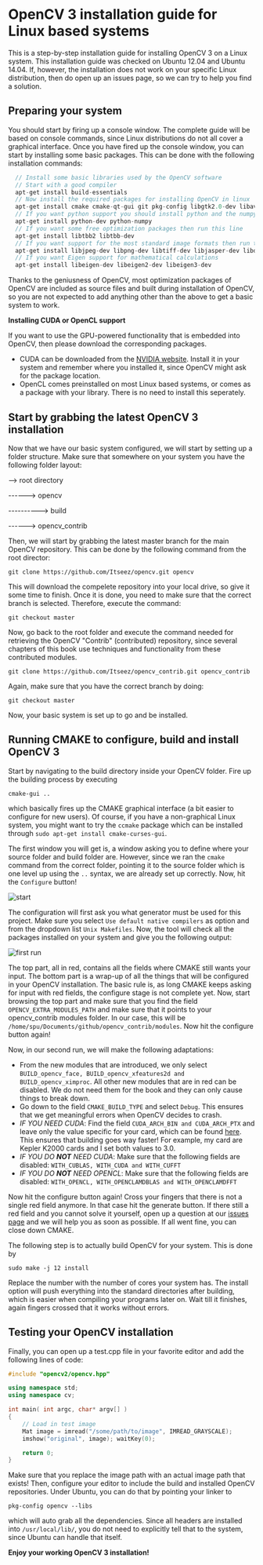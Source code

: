 # OpenCV 3 installation guide for Linux based systems

This is a step-by-step installation guide for installing OpenCV 3 on a Linux system. This installation guide was checked on Ubuntu 12.04 and Ubuntu 14.04. If, however, the installation does not work on your specific Linux distribution, then do open up an issues page, so we can try to help you find a solution.

## Preparing your system

You should start by firing up a console window. The complete guide will be based on console commands, since Linux distributions do not all cover a graphical interface. Once you have fired up the console window, you can start by installing some basic packages. This can be done with the following installation commands:

```C++
  // Install some basic libraries used by the OpenCV software
  // Start with a good compiler
  apt-get install build-essentials
  // Now install the required packages for installing OpenCV in linux
  apt-get install cmake cmake-qt-gui git pkg-config libgtk2.0-dev libavcodec-dev libformat-dev libswscale-dev
  // If you want python support you should install python and the numpy library
  apt-get install python-dev python-numpy
  // If you want some free optimization packages then run this line
  apt-get install libtbb2 libtbb-dev
  // If you want support for the most standard image formats then run this line
  apt-get install libjpeg-dev libpng-dev libtiff-dev libjasper-dev libdc1394-22-dev
  // If you want Eigen support for mathematical calculations
  apt-get install libeigen-dev libeigen2-dev libeigen3-dev
```

Thanks to the geniusness of OpenCV, most optimization packages of OpenCV are included as source files and built during installation of OpenCV, so you are not expected to add anything other than the above to get a basic system to work.

**Installing CUDA or OpenCL support**

If you want to use the GPU-powered functionality that is embedded into OpenCV, then please download the corresponding packages.
* CUDA can be downloaded from the [NVIDIA website](https://developer.nvidia.com/cuda-downloads). Install it in your system and remember where you installed it, since OpenCV might ask for the package location.
* OpenCL comes preinstalled on most Linux based systems, or comes as a package with your library. There is no need to install this seperately.

## Start by grabbing the latest OpenCV 3 installation 

Now that we have our basic system configured, we will start by setting up a folder structure. Make sure that somewhere on your system you have the following folder layout:

--> root directory

------> opencv

----------> build

------> opencv_contrib

Then, we will start by grabbing the latest master branch for the main OpenCV repository. This can be done by the following command from the root director:

`git clone https://github.com/Itseez/opencv.git opencv`

This will download the compelete repository into your local drive, so give it some time to finish. Once it is done, you need to make sure that the correct branch is selected. Therefore, execute the command:

`git checkout master`

Now, go back to the root folder and execute the command needed for retrieving the OpenCV "Contrib" (contributed) repository, since several chapters of this book use techniques and functionality from these contributed modules.

`git clone https://github.com/Itseez/opencv_contrib.git opencv_contrib`

Again, make sure that you have the correct branch by doing:

`git checkout master`

Now, your basic system is set up to go and be installed. 

## Running CMAKE to configure, build and install OpenCV 3

Start by navigating to the build directory inside your OpenCV folder. Fire up the building process by executing

`cmake-gui ..`

which basically fires up the CMAKE graphical interface (a bit easier to configure for new users). Of course, if you have a non-graphical Linux system, you might want to try the `ccmake` package which can be installed through `sudo apt-get install cmake-curses-gui`.

The first window you will get is, a window asking you to define where your source folder and build folder are. However, since we ran the `cmake` command from the correct folder, pointing it to the source folder which is one level up using the `..` syntax, we are already set up correctly. Now, hit the `Configure` button!

![start](https://github.com/OpenCVBlueprints/OpenCVBlueprints/blob/master/installation_tutorials/images/start.png)

The configuration will first ask you what generator must be used for this project. Make sure you select `Use default native compilers` as option and from the dropdown list `Unix Makefiles`. Now, the tool will check all the packages installed on your system and give you the following output:

![first run](https://github.com/OpenCVBlueprints/OpenCVBlueprints/blob/master/installation_tutorials/images/first_run.png)

The top part, all in red, contains all the fields where CMAKE still wants your input. The bottom part is a wrap-up of all the things that will be configured in your OpenCV installation. The basic rule is, as long CMAKE keeps asking for input with red fields, the configure stage is not complete yet. Now, start browsing the top part and make sure that you find the field `OPENCV_EXTRA_MODULES_PATH` and make sure that it points to your opencv_contrib modules folder. In our case, this will be `/home/spu/Documents/github/opencv_contrib/modules`. Now hit the configure button again!

Now, in our second run, we will make the following adaptations:
* From the new modules that are introduced, we only select `BUILD_opencv_face, BUILD_opencv_xfeatures2d and BUILD_opencv_ximproc`. All other new modules that are in red can be disabled. We do not need them for the book and they can only cause things to break down.
* Go down to the field `CMAKE_BUILD_TYPE` and select `Debug`. This ensures that we get meaningful errors when OpenCV decides to crash.
* *IF YOU NEED CUDA*: Find the field `CUDA_ARCH_BIN and CUDA_ARCH_PTX` and leave only the value specific for your card, which can be found [here](https://developer.nvidia.com/cuda-gpus). This ensures that building goes way faster! For example, my card are Kepler K2000 cards and I set both values to 3.0.
* *IF YOU DO **NOT** NEED CUDA*: Make sure that the following fields are disabled: `WITH_CUBLAS, WITH_CUDA and WITH_CUFFT`
* *IF YOU DO **NOT** NEED OPENCL*: Make sure that the following fields are disabled: `WITH_OPENCL, WITH_OPENCLAMDBLAS and WITH_OPENCLAMDFFT`

Now hit the configure button again! Cross your fingers that there is not a single red field anymore. In that case hit the generate button. If there still a red field and you cannot solve it yourself, open up a question at our [issues page](https://github.com/OpenCVBlueprints/OpenCVBlueprints/issues) and we will help you as soon as possible. If all went fine, you can close down CMAKE.

The following step is to actually build OpenCV for your system. This is done by

`sudo make -j 12 install`

Replace the number with the number of cores your system has. The install option will push everything into the standard directories after building, which is easier when compiling your programs later on. Wait till it finishes, again fingers crossed that it works without errors.

## Testing your OpenCV installation

Finally, you can open up a test.cpp file in your favorite editor and add the following lines of code:

```C++
#include "opencv2/opencv.hpp"

using namespace std;
using namespace cv;

int main( int argc, char* argv[] )
{
    // Load in test image
    Mat image = imread("/some/path/to/image", IMREAD_GRAYSCALE);
    imshow("original", image); waitKey(0);

    return 0;
}
```

Make sure that you replace the image path with an actual image path that exists! Then, configure your editor to include the build and installed OpenCV repositories. Under Ubuntu, you can do that by pointing your linker to <pre>`pkg-config opencv --libs`</pre> which will auto grab all the dependencies. Since all headers are installed into `/usr/local/lib/`, you do not need to explicitly tell that to the system, since Ubuntu can handle that itself.

**Enjoy your working OpenCV 3 installation!**
